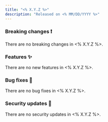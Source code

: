 ```yaml
---
title: "<% X.Y.Z %>"
description: "Released on <% MM/DD/YYYY %>"
---
```


### Breaking changes ❗

There are no breaking changes in <% X.Y.Z %>.

### Features ✨

There are no new features in <% X.Y.Z %>.

### Bug fixes 🐛

There are no bug fixes in <% X.Y.Z %>.

### Security updates 🔐

There are no security updates in <% X.Y.Z %>.
